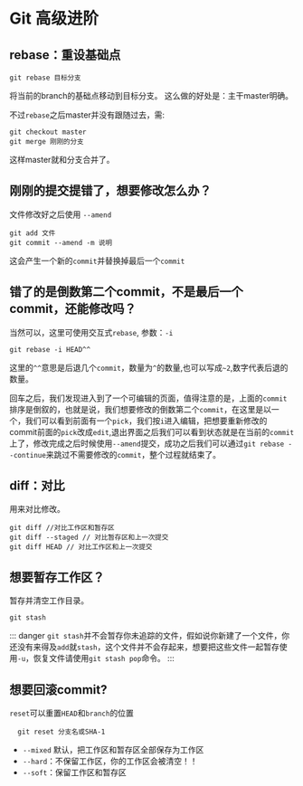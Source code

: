 
# Git 高级进阶

## rebase：重设基础点

```shell
git rebase 目标分支
```

将当前的branch的基础点移动到目标分支。
这么做的好处是：主干master明确。

不过`rebase`之后master并没有跟随过去，需:

```shell
git checkout master
git merge 刚刚的分支
```

这样master就和分支合并了。

## 刚刚的提交提错了，想要修改怎么办？

文件修改好之后使用 `--amend`

```shell
git add 文件
git commit --amend -m 说明
```

这会产生一个新的`commit`并替换掉最后一个`commit`

## 错了的是倒数第二个commit，不是最后一个commit，还能修改吗？

当然可以，这里可使用交互式`rebase`, 参数：`-i`

```shell
git rebase -i HEAD^^
```

这里的`^^`意思是后退几个`commit`，数量为`^`的数量,也可以写成`~2`,数字代表后退的数量。

回车之后，我们发现进入到了一个可编辑的页面，值得注意的是，上面的`commit`排序是倒叙的，也就是说，我们想要修改的倒数第二个`commit`，在这里是以一个，我们可以看到前面有一个`pick`，我们按`i`进入编辑，把想要重新修改的commit前面的`pick`改成`edit`,退出界面之后我们可以看到状态就是在当前的`commit`上了，修改完成之后时候使用`--amend`提交，成功之后我们可以通过`git rebase --continue`来跳过不需要修改的`commit`，整个过程就结束了。

## diff：对比

用来对比修改。

```shell
git diff //对比工作区和暂存区
git diff --staged // 对比暂存区和上一次提交
git diff HEAD // 对比工作区和上一次提交

```

## 想要暂存工作区？
暂存并清空工作目录。

```shell
git stash
```

::: danger
`git stash`并不会暂存你未追踪的文件，假如说你新建了一个文件，你还没有来得及`add`就`stash`，这个文件并不会存起来，想要把这些文件一起暂存使用`-u`，恢复文件请使用`git stash pop`命令。
:::

## 想要回滚commit?

`reset`可以重置`HEAD`和`branch`的位置

```shell
  git reset 分支名或SHA-1
```

- `--mixed` 默认，把工作区和暂存区全部保存为工作区
- `--hard`：不保留工作区，你的工作区会被清空！！
- `--soft`：保留工作区和暂存区


